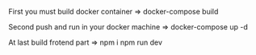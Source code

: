 First you must build docker container =>
    docker-compose build

Second push and run in your docker machine =>
    docker-compose up -d
    
At last build frotend part =>
    npm i
    npm run dev

